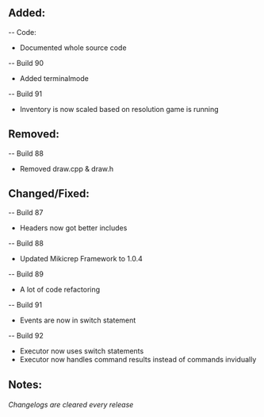 ## Added:
-- Code:
- Documented whole source code

-- Build 90
- Added terminalmode

-- Build 91
- Inventory is now scaled based on resolution game is running

## Removed:
-- Build 88
- Removed draw.cpp & draw.h

## Changed/Fixed:
-- Build 87
- Headers now got better includes

-- Build 88
- Updated Mikicrep Framework to 1.0.4

-- Build 89
- A lot of code refactoring

-- Build 91
- Events are now in switch statement

-- Build 92
- Executor now uses switch statements
- Executor now handles command results instead of commands invidually

## Notes:


###### Changelogs are cleared every release